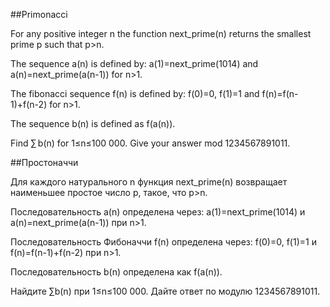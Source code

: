 ##Primonacci


For any positive integer n the function next_prime(n) returns the smallest prime p  such that p>n.


The sequence a(n) is defined by:
a(1)=next_prime(1014) and a(n)=next_prime(a(n-1)) for n>1.



The fibonacci sequence f(n) is defined by:
f(0)=0, f(1)=1 and f(n)=f(n-1)+f(n-2) for n>1.


The sequence b(n) is defined as f(a(n)).


Find ∑ b(n) for 1≤n≤100 000. 
Give your answer mod 1234567891011. 





##Простоначчи

 
Для каждого натурального n функция next_prime(n) возвращает наименьшее простое число p, такое, что p>n. 

 
Последовательность a(n) определена через: 
a(1)=next_prime(1014) и a(n)=next_prime(a(n-1)) при n>1. 

 
Последовательность Фибоначчи f(n) определена через:
f(0)=0, f(1)=1 и f(n)=f(n-1)+f(n-2) при n>1. 

 
Последовательность b(n) определена как f(a(n)). 

 
Найдите ∑b(n) при 1≤n≤100 000.
Дайте ответ по модулю 1234567891011.

